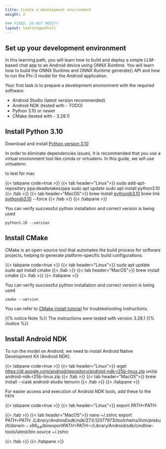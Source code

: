 ```yaml
---
title: Create a development environment
weight: 2

### FIXED, DO NOT MODIFY
layout: learningpathall
---
```


## Set up your development environment

In this learning path, you will learn how to build and deploy a simple LLM-based chat app to an Android device using ONNX Runtime. You will learn how to build the ONNX Runtime and ONNX Runtime generate() API and how to run the Phi-3 model for the Android application.

Your first task is to prepare a development environment with the required software:

- Android Studio (latest version recommended)
- Android NDK (tested with - TODO)
- Python 3.10 or newer
- CMake (tested with - 3.28.1)


## Install Python 3.10

Download and install [Python version 3.10](https://www.python.org/downloads/release/python-3100/)

In order to eliminate dependencies issues, It is recommended that you use a virtual environment tool like conda  or virtualenv. In this guide, we will use virtualenv:

to test for mac 

{{< tabpane code=true >}}
  {{< tab header="Linux">}}
sudo add-apt-repository ppa:deadsnakes/ppa
sudo apt update
sudo apt install python3.10
  {{< /tab >}}
  {{< tab header="MacOS">}}
brew install python@3.10
brew link python@3.10 --force
  {{< /tab >}}
{{< /tabpane >}}

You can verify successful python installation and correct version is being used

```console
python3.10 --version
```

## Install CMake

CMake is an open-source tool that automates the build process for software projects, helping to generate platform-specific build configurations.

{{< tabpane code=true >}}
  {{< tab header="Linux">}}
sudo apt update
sudo apt install cmake
  {{< /tab >}}
  {{< tab header="MacOS">}}
brew install cmake
  {{< /tab >}}
{{< /tabpane >}}


You can verify successful python installation and correct version is being used
```console
cmake --version
```

You can refer to [CMake install tutorial](/install-guides/cmake/) for troubleshooting instructions.


{{% notice Note %}}
The instructions were tested with version 3.28.1
{{% /notice %}}

## Install Android NDK

To run the model on Android, we need to install Android Native Development Kit (Android NDK).

{{< tabpane code=true >}}
  {{< tab header="Linux">}}
wget https://dl.google.com/android/repository/android-ndk-r25b-linux.zip
unzip android-ndk-r25b-linux.zip
  {{< /tab >}}
  {{< tab header="MacOS">}}
brew install --cask android-studio temurin
  {{< /tab >}}
{{< /tabpane >}}

For easier access and execution of Android NDK tools, add these to the `PATH`

{{< tabpane code=true >}}
  {{< tab header="Linux">}}
export $PATH=$PATH:<path-to-android-ndk-r25b-linux>

  {{< /tab >}}
  {{< tab header="MacOS">}}
nano ~/.zshrc
export PATH=$PATH:~/Library/Android/sdk/ndk/27.0.12077973/toolchains/llvm/prebuilt/darwin-x86_64/bin
export PATH=$PATH:~/Library/Android/sdk/cmdline-tools/latest/bin
source ~/.zshrc

  {{< /tab >}}
{{< /tabpane >}}



